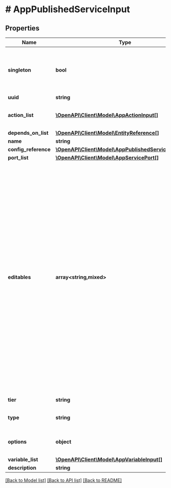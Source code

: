 # # AppPublishedServiceInput

## Properties

Name | Type | Description | Notes
------------ | ------------- | ------------- | -------------
**singleton** | **bool** | If True, then this service can only be in a deployment with replica 1 | [optional] [default to false]
**uuid** | **string** |  |
**action_list** | [**\OpenAPI\Client\Model\AppActionInput[]**](AppActionInput.md) | List of references to service action | [optional]
**depends_on_list** | [**\OpenAPI\Client\Model\EntityReference[]**](EntityReference.md) |  | [optional]
**name** | **string** |  |
**config_reference** | [**\OpenAPI\Client\Model\AppPublishedServiceReference**](AppPublishedServiceReference.md) |  | [optional]
**port_list** | [**\OpenAPI\Client\Model\AppServicePort[]**](AppServicePort.md) |  | [optional]
**editables** | **array<string,mixed>** | Runtime editable attributes for this entity. The structure for this is a dictionary. The keys in this dictionary should be the name of the attribute on the entity. If the attribute is editable, the value should be true, else false. If the attribute is a nested dictionary, the value can contain a nested dictionary with the same key value structure described above. | [optional]
**tier** | **string** | Service tier name | [optional]
**type** | **string** | Type of published service | [optional] [default to 'K8S_SERVICE']
**options** | **object** | Additional published service options | [optional]
**variable_list** | [**\OpenAPI\Client\Model\AppVariableInput[]**](AppVariableInput.md) |  | [optional]
**description** | **string** |  | [optional]

[[Back to Model list]](../../README.md#models) [[Back to API list]](../../README.md#endpoints) [[Back to README]](../../README.md)
